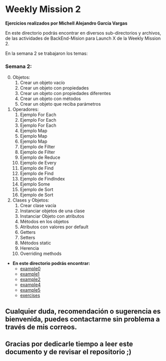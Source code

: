 # Weekly Mission 2

**Ejercicios realizados por Michell Alejandro García Vargas**

En este directorio podrás encontrar en diversos sub-directorios y archivos, de las actividades de BackEnd-Mision para Launch X de la Weekly Mission 2.

En la semana 2 se trabajaron los temas:

### Semana 2:
0. Objetos:
    1. Crear un objeto vacío
    2. Crear un objeto con propiedades
    3. Crear un objeto con propiedades diferentes
    4. Crear un objeto con métodos
    5. Crear un objeto que reciba parámetros
1. Operadores:
    1. Ejemplo For Each
    2. Ejemplo For Each
    3. Ejemplo For Each
    4. Ejemplo Map
    5. Ejemplo Map
    6. Ejemplo Map
    7. Ejemplo de Filter
    8. Ejemplo de Filter
    9. Ejemplo de Reduce
    10. Ejemplo de Every
    11. Ejemplo de Find
    12. Ejemplo de Find
    13. Ejemplo de FindIndex
    14. Ejemplo Some
    15. Ejemplo de Sort
    16. Ejemplo de Sort
2. Clases y Objetos:
    1. Crear clase vacía
    2. Instanciar objetos de una clase
    3. Instanciar Objeto con atributos
    4. Métodos en los objetos
    5. Atributos con valores por default
    6. Getters
    7. Setters
    8. Métodos static
    9. Herencia
    10. Overriding methods

- **En este directorio podrás encontrar:**
    - [example0](./example0/)
    - [example1](./example1/)
    - [example2](./example2/)
    - [example4](./example4/)
    - [example5](./example5/)
    - [exercises](./exercises/)

## Cualquier duda, recomendación o sugerencia es bienvenida, puedes contactarme sin problema a través de mis correos.

## Gracias por dedicarle tiempo a leer este documento y de revisar el repositorio ;)

